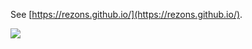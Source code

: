 See [https://rezons.github.io/](https://rezons.github.io/).

![](https://github.githubassets.com/images/icons/emoji/octocat.png|height=300)
